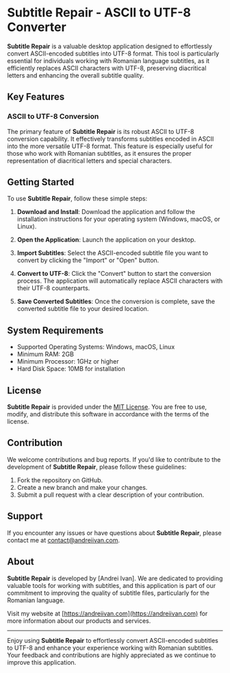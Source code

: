 # Subtitle Repair - ASCII to UTF-8 Converter

**Subtitle Repair** is a valuable desktop application designed to effortlessly convert ASCII-encoded subtitles into UTF-8 format. This tool is particularly essential for individuals working with Romanian language subtitles, as it efficiently replaces ASCII characters with UTF-8, preserving diacritical letters and enhancing the overall subtitle quality.

## Key Features

### ASCII to UTF-8 Conversion
The primary feature of **Subtitle Repair** is its robust ASCII to UTF-8 conversion capability. It effectively transforms subtitles encoded in ASCII into the more versatile UTF-8 format. This feature is especially useful for those who work with Romanian subtitles, as it ensures the proper representation of diacritical letters and special characters.

## Getting Started

To use **Subtitle Repair**, follow these simple steps:

1. **Download and Install**: Download the application and follow the installation instructions for your operating system (Windows, macOS, or Linux).

2. **Open the Application**: Launch the application on your desktop.

3. **Import Subtitles**: Select the ASCII-encoded subtitle file you want to convert by clicking the "Import" or "Open" button.

4. **Convert to UTF-8**: Click the "Convert" button to start the conversion process. The application will automatically replace ASCII characters with their UTF-8 counterparts.

5. **Save Converted Subtitles**: Once the conversion is complete, save the converted subtitle file to your desired location.

## System Requirements

- Supported Operating Systems: Windows, macOS, Linux
- Minimum RAM: 2GB
- Minimum Processor: 1GHz or higher
- Hard Disk Space: 10MB for installation

## License

**Subtitle Repair** is provided under the [MIT License](LICENSE). You are free to use, modify, and distribute this software in accordance with the terms of the license.

## Contribution

We welcome contributions and bug reports. If you'd like to contribute to the development of **Subtitle Repair**, please follow these guidelines:

1. Fork the repository on GitHub.
2. Create a new branch and make your changes.
3. Submit a pull request with a clear description of your contribution.

## Support

If you encounter any issues or have questions about **Subtitle Repair**, please contact me at contact@andreiivan.com.

## About

**Subtitle Repair** is developed by [Andrei Ivan]. We are dedicated to providing valuable tools for working with subtitles, and this application is part of our commitment to improving the quality of subtitle files, particularly for the Romanian language.

Visit my website at [https://andreiivan.com](https://andreiivan.com) for more information about our products and services.

---

Enjoy using **Subtitle Repair** to effortlessly convert ASCII-encoded subtitles to UTF-8 and enhance your experience working with Romanian subtitles. Your feedback and contributions are highly appreciated as we continue to improve this application.

